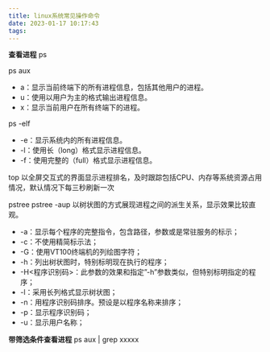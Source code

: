 ```yaml
---
title: linux系统常见操作命令
date: 2023-01-17 10:17:43
tags:
---
```


**查看进程**
ps

ps aux
- a：显示当前终端下的所有进程信息，包括其他用户的进程。
- u：使用以用户为主的格式输出进程信息。
- x：显示当前用户在所有终端下的进程。

ps -elf
- -e：显示系统内的所有进程信息。
- -l：使用长（long）格式显示进程信息。
- -f：使用完整的（full）格式显示进程信息。
<!-- more -->
top
以全屏交互式的界面显示进程排名，及时跟踪包括CPU、内存等系统资源占用情况，默认情况下每三秒刷新一次

pstree
pstree -aup
以树状图的方式展现进程之间的派生关系，显示效果比较直观。 
- -a：显示每个程序的完整指令，包含路径，参数或是常驻服务的标示； 
- -c：不使用精简标示法； 
- -G：使用VT100终端机的列绘图字符； 
- -h：列出树状图时，特别标明现在执行的程序； 
- -H<程序识别码>：此参数的效果和指定”-h”参数类似，但特别标明指定的程序； 
- -l：采用长列格式显示树状图； 
- -n：用程序识别码排序。预设是以程序名称来排序； 
- -p：显示程序识别码； 
- -u：显示用户名称；

**带筛选条件查看进程**
ps aux | grep xxxxx